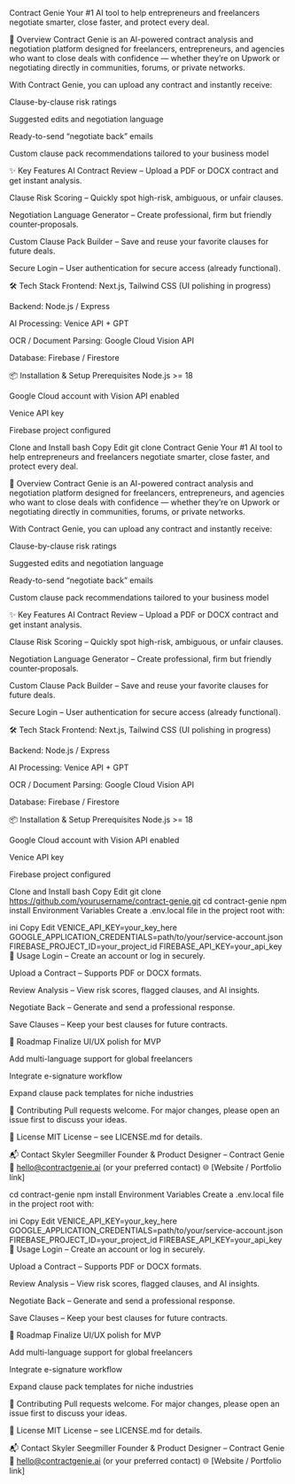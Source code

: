 Contract Genie
Your #1 AI tool to help entrepreneurs and freelancers negotiate smarter, close faster, and protect every deal.

<!-- optional if you have one -->

🚀 Overview
Contract Genie is an AI-powered contract analysis and negotiation platform designed for freelancers, entrepreneurs, and agencies who want to close deals with confidence — whether they’re on Upwork or negotiating directly in communities, forums, or private networks.

With Contract Genie, you can upload any contract and instantly receive:

Clause-by-clause risk ratings

Suggested edits and negotiation language

Ready-to-send “negotiate back” emails

Custom clause pack recommendations tailored to your business model

✨ Key Features
AI Contract Review – Upload a PDF or DOCX contract and get instant analysis.

Clause Risk Scoring – Quickly spot high-risk, ambiguous, or unfair clauses.

Negotiation Language Generator – Create professional, firm but friendly counter‑proposals.

Custom Clause Pack Builder – Save and reuse your favorite clauses for future deals.

Secure Login – User authentication for secure access (already functional).

🛠 Tech Stack
Frontend: Next.js, Tailwind CSS (UI polishing in progress)

Backend: Node.js / Express

AI Processing: Venice API + GPT

OCR / Document Parsing: Google Cloud Vision API

Database: Firebase / Firestore

📦 Installation & Setup
Prerequisites
Node.js >= 18

Google Cloud account with Vision API enabled

Venice API key

Firebase project configured

Clone and Install
bash
Copy
Edit
git clone Contract Genie
Your #1 AI tool to help entrepreneurs and freelancers negotiate smarter, close faster, and protect every deal.

<!-- optional if you have one -->

🚀 Overview
Contract Genie is an AI-powered contract analysis and negotiation platform designed for freelancers, entrepreneurs, and agencies who want to close deals with confidence — whether they’re on Upwork or negotiating directly in communities, forums, or private networks.

With Contract Genie, you can upload any contract and instantly receive:

Clause-by-clause risk ratings

Suggested edits and negotiation language

Ready-to-send “negotiate back” emails

Custom clause pack recommendations tailored to your business model

✨ Key Features
AI Contract Review – Upload a PDF or DOCX contract and get instant analysis.

Clause Risk Scoring – Quickly spot high-risk, ambiguous, or unfair clauses.

Negotiation Language Generator – Create professional, firm but friendly counter‑proposals.

Custom Clause Pack Builder – Save and reuse your favorite clauses for future deals.

Secure Login – User authentication for secure access (already functional).

🛠 Tech Stack
Frontend: Next.js, Tailwind CSS (UI polishing in progress)

Backend: Node.js / Express

AI Processing: Venice API + GPT

OCR / Document Parsing: Google Cloud Vision API

Database: Firebase / Firestore

📦 Installation & Setup
Prerequisites
Node.js >= 18

Google Cloud account with Vision API enabled

Venice API key

Firebase project configured

Clone and Install
bash
Copy
Edit
git clone https://github.com/yourusername/contract-genie.git
cd contract-genie
npm install
Environment Variables
Create a .env.local file in the project root with:

ini
Copy
Edit
VENICE_API_KEY=your_key_here
GOOGLE_APPLICATION_CREDENTIALS=path/to/your/service-account.json
FIREBASE_PROJECT_ID=your_project_id
FIREBASE_API_KEY=your_api_key
🚦 Usage
Login – Create an account or log in securely.

Upload a Contract – Supports PDF or DOCX formats.

Review Analysis – View risk scores, flagged clauses, and AI insights.

Negotiate Back – Generate and send a professional response.

Save Clauses – Keep your best clauses for future contracts.

📍 Roadmap
 Finalize UI/UX polish for MVP

 Add multi-language support for global freelancers

 Integrate e-signature workflow

 Expand clause pack templates for niche industries

🤝 Contributing
Pull requests welcome. For major changes, please open an issue first to discuss your ideas.

📄 License
MIT License – see LICENSE.md for details.

📬 Contact
Skyler Seegmiller
Founder & Product Designer – Contract Genie
📧 hello@contractgenie.ai (or your preferred contact)
🌐 [Website / Portfolio link]


cd contract-genie
npm install
Environment Variables
Create a .env.local file in the project root with:

ini
Copy
Edit
VENICE_API_KEY=your_key_here
GOOGLE_APPLICATION_CREDENTIALS=path/to/your/service-account.json
FIREBASE_PROJECT_ID=your_project_id
FIREBASE_API_KEY=your_api_key
🚦 Usage
Login – Create an account or log in securely.

Upload a Contract – Supports PDF or DOCX formats.

Review Analysis – View risk scores, flagged clauses, and AI insights.

Negotiate Back – Generate and send a professional response.

Save Clauses – Keep your best clauses for future contracts.

📍 Roadmap
 Finalize UI/UX polish for MVP

 Add multi-language support for global freelancers

 Integrate e-signature workflow

 Expand clause pack templates for niche industries

🤝 Contributing
Pull requests welcome. For major changes, please open an issue first to discuss your ideas.

📄 License
MIT License – see LICENSE.md for details.

📬 Contact
Skyler Seegmiller
Founder & Product Designer – Contract Genie
📧 hello@contractgenie.ai (or your preferred contact)
🌐 [Website / Portfolio link]

